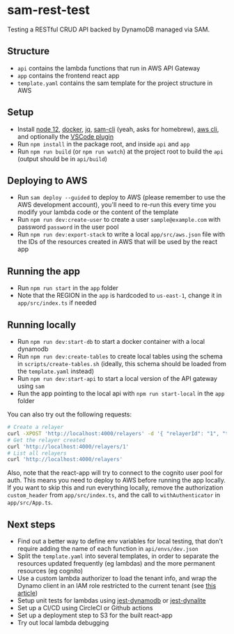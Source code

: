 # sam-rest-test

Testing a RESTful CRUD API backed by DynamoDB managed via SAM.

## Structure

- `api` contains the lambda functions that run in AWS API Gateway
- `app` contains the frontend react app
- `template.yaml` contains the sam template for the project structure in AWS

## Setup

- Install [node 12](https://nodejs.org/en/), [docker](https://docs.docker.com/get-docker/), [jq](https://github.com/stedolan/jq/wiki/Installation), [sam-cli](https://docs.aws.amazon.com/serverless-application-model/latest/developerguide/serverless-sam-cli-install.html) (yeah, asks for homebrew), [aws cli](https://aws.amazon.com/cli/), and optionally the [VSCode plugin](https://docs.aws.amazon.com/toolkit-for-visual-studio/latest/user-guide/welcome.html)
- Run `npm install` in the package root, and inside `api` and `app`
- Run `npm run build` (or `npm run watch`) at the project root to build the `api` (output should be in `api/build`)

## Deploying to AWS

- Run `sam deploy --guided` to deploy to AWS (please remember to use the AWS development account), you'll need to re-run this every time you modify your lambda code or the content of the template
- Run `npm run dev:create-user` to create a user `sample@example.com` with password `password` in the user pool
- Run `npm run dev:export-stack` to write a local `app/src/aws.json` file with the IDs of the resources created in AWS that will be used by the react app

## Running the app

- Run `npm run start` in the `app` folder
- Note that the REGION in the `app` is hardcoded to `us-east-1`, change it in `app/src/index.ts` if needed

## Running locally

- Run `npm run dev:start-db` to start a docker container with a local dynamodb
- Run `npm run dev:create-tables` to create local tables using the schema in `scripts/create-tables.sh` (ideally, this schema should be loaded from the `template.yaml` instead)
- Run `npm run dev:start-api` to start a local version of the API gateway using `sam`
- Run the app pointing to the local api with `npm run start-local` in the `app` folder

You can also try out the following requests:

```bash
# Create a relayer
curl -XPOST 'http://localhost:4000/relayers' -d '{ "relayerId": "1", "tenantId": "DEFAULT_TENANT", "name": "relayer1" }' -H "Content-Type: application/json"
# Get the relayer created
curl 'http://localhost:4000/relayers/1'
# List all relayers
curl 'http://localhost:4000/relayers'
```

Also, note that the react-app will try to connect to the cognito user pool for auth. This means you need to deploy to AWS before running the app locally. If you want to skip this and run everything locally, remove the authorization `custom_header` from `app/src/index.ts`, and the call to `withAuthenticator` in `app/src/App.ts`.

## Next steps

- Find out a better way to define env variables for local testing, that don't require adding the name of each function in `api/envs/dev.json`
- Split the `template.yaml` into several templates, in order to separate the resources updated frequently (eg lambdas) and the more permanent resources (eg cognito)
- Use a custom lambda authorizer to load the tenant info, and wrap the Dynamo client in an IAM role restricted to the current tenant (see [this article](https://medium.com/@tarekbecker/serverless-enterprise-grade-multi-tenancy-using-aws-76ff5f4d0a23))
- Setup unit tests for lambdas using [jest-dynamodb](https://github.com/shelfio/jest-dynamodb) or [jest-dynalite](https://github.com/freshollie/jest-dynalite/blob/master/src/db.ts)
- Set up a CI/CD using CircleCI or Github actions
- Set up a deployment step to S3 for the built react-app
- Try out local lambda debugging

